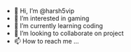- 👋 Hi, I’m @harsh5vip
- 👀 I’m interested in gaming
- 🌱 I’m currently learning coding
- 💞️ I’m looking to collaborate on project
- 📫 How to reach me ...

<!---
harsh5vip/harsh5vip is a ✨ special ✨ repository because its `README.md` (this file) appears on your GitHub profile.
You can click the Preview link to take a look at your changes.
--->
